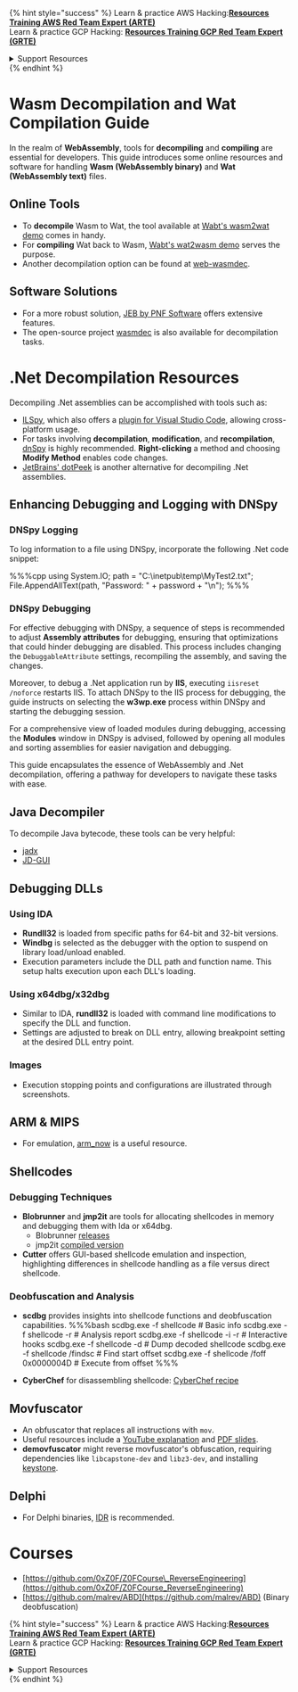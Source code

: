 

{% hint style="success" %}
Learn & practice AWS Hacking:<img src="/.gitbook/assets/arte.png" alt="" data-size="line">[**Resources Training AWS Red Team Expert (ARTE)**](https://training.khulnasoft.com/courses/arte)<img src="/.gitbook/assets/arte.png" alt="" data-size="line">\
Learn & practice GCP Hacking: <img src="/.gitbook/assets/grte.png" alt="" data-size="line">[**Resources Training GCP Red Team Expert (GRTE)**<img src="/.gitbook/assets/grte.png" alt="" data-size="line">](https://training.khulnasoft.com/courses/grte)

<details>

<summary>Support Resources</summary>

* Check the [**subscription plans**](https://patreon.com/khulnasoft)!
* **Join the** 💬 [**Discord group**](https://discord.gg/hRep4RUj7f) or the [**telegram group**](https://t.me/peass) or **follow** us on **Twitter** 🐦 [**@resources\_live**](https://twitter.com/khulnasoft\_live)**.**
* **Share hacking tricks by submitting PRs to the** [**Resources**](https://github.com/khulnasoft/resources) and [**Resources Cloud**](https://github.com/khulnasoft/resources-cloud) github repos.

</details>
{% endhint %}

# Wasm Decompilation and Wat Compilation Guide

In the realm of **WebAssembly**, tools for **decompiling** and **compiling** are essential for developers. This guide introduces some online resources and software for handling **Wasm (WebAssembly binary)** and **Wat (WebAssembly text)** files.

## Online Tools

- To **decompile** Wasm to Wat, the tool available at [Wabt's wasm2wat demo](https://webassembly.github.io/wabt/demo/wasm2wat/index.html) comes in handy. 
- For **compiling** Wat back to Wasm, [Wabt's wat2wasm demo](https://webassembly.github.io/wabt/demo/wat2wasm/) serves the purpose.
- Another decompilation option can be found at [web-wasmdec](https://wwwg.github.io/web-wasmdec/).

## Software Solutions

- For a more robust solution, [JEB by PNF Software](https://www.pnfsoftware.com/jeb/demo) offers extensive features.
- The open-source project [wasmdec](https://github.com/wwwg/wasmdec) is also available for decompilation tasks.

# .Net Decompilation Resources

Decompiling .Net assemblies can be accomplished with tools such as:

- [ILSpy](https://github.com/icsharpcode/ILSpy), which also offers a [plugin for Visual Studio Code](https://github.com/icsharpcode/ilspy-vscode), allowing cross-platform usage.
- For tasks involving **decompilation**, **modification**, and **recompilation**, [dnSpy](https://github.com/0xd4d/dnSpy/releases) is highly recommended. **Right-clicking** a method and choosing **Modify Method** enables code changes.
- [JetBrains' dotPeek](https://www.jetbrains.com/es-es/decompiler/) is another alternative for decompiling .Net assemblies.

## Enhancing Debugging and Logging with DNSpy

### DNSpy Logging
To log information to a file using DNSpy, incorporate the following .Net code snippet:

%%%cpp
using System.IO;
path = "C:\\inetpub\\temp\\MyTest2.txt";
File.AppendAllText(path, "Password: " + password + "\n");
%%%

### DNSpy Debugging
For effective debugging with DNSpy, a sequence of steps is recommended to adjust **Assembly attributes** for debugging, ensuring that optimizations that could hinder debugging are disabled. This process includes changing the `DebuggableAttribute` settings, recompiling the assembly, and saving the changes.

Moreover, to debug a .Net application run by **IIS**, executing `iisreset /noforce` restarts IIS. To attach DNSpy to the IIS process for debugging, the guide instructs on selecting the **w3wp.exe** process within DNSpy and starting the debugging session.

For a comprehensive view of loaded modules during debugging, accessing the **Modules** window in DNSpy is advised, followed by opening all modules and sorting assemblies for easier navigation and debugging.

This guide encapsulates the essence of WebAssembly and .Net decompilation, offering a pathway for developers to navigate these tasks with ease. 

## **Java Decompiler**
To decompile Java bytecode, these tools can be very helpful:
- [jadx](https://github.com/skylot/jadx)
- [JD-GUI](https://github.com/java-decompiler/jd-gui/releases)

## **Debugging DLLs**
### Using IDA
- **Rundll32** is loaded from specific paths for 64-bit and 32-bit versions.
- **Windbg** is selected as the debugger with the option to suspend on library load/unload enabled.
- Execution parameters include the DLL path and function name. This setup halts execution upon each DLL's loading.

### Using x64dbg/x32dbg
- Similar to IDA, **rundll32** is loaded with command line modifications to specify the DLL and function.
- Settings are adjusted to break on DLL entry, allowing breakpoint setting at the desired DLL entry point.

### Images
- Execution stopping points and configurations are illustrated through screenshots.

## **ARM & MIPS**
- For emulation, [arm_now](https://github.com/nongiach/arm_now) is a useful resource.

## **Shellcodes**
### Debugging Techniques
- **Blobrunner** and **jmp2it** are tools for allocating shellcodes in memory and debugging them with Ida or x64dbg.
  - Blobrunner [releases](https://github.com/OALabs/BlobRunner/releases/tag/v0.0.5)
  - jmp2it [compiled version](https://github.com/adamkramer/jmp2it/releases/)
- **Cutter** offers GUI-based shellcode emulation and inspection, highlighting differences in shellcode handling as a file versus direct shellcode.

### Deobfuscation and Analysis
- **scdbg** provides insights into shellcode functions and deobfuscation capabilities.
%%%bash
scdbg.exe -f shellcode # Basic info
scdbg.exe -f shellcode -r # Analysis report
scdbg.exe -f shellcode -i -r # Interactive hooks
scdbg.exe -f shellcode -d # Dump decoded shellcode
scdbg.exe -f shellcode /findsc # Find start offset
scdbg.exe -f shellcode /foff 0x0000004D # Execute from offset
%%%

- **CyberChef** for disassembling shellcode: [CyberChef recipe](https://gchq.github.io/CyberChef/#recipe=To_Hex%28'Space',0%29Disassemble_x86%28'32','Full%20x86%20architecture',16,0,true,true%29)

## **Movfuscator**
- An obfuscator that replaces all instructions with `mov`.
- Useful resources include a [YouTube explanation](https://www.youtube.com/watch?v=2VF_wPkiBJY) and [PDF slides](https://github.com/xoreaxeaxeax/movfuscator/blob/master/slides/domas_2015_the_movfuscator.pdf).
- **demovfuscator** might reverse movfuscator's obfuscation, requiring dependencies like `libcapstone-dev` and `libz3-dev`, and installing [keystone](https://github.com/keystone-engine/keystone/blob/master/docs/COMPILE-NIX.md).

## **Delphi**
- For Delphi binaries, [IDR](https://github.com/crypto2011/IDR) is recommended.


# Courses

* [https://github.com/0xZ0F/Z0FCourse\_ReverseEngineering](https://github.com/0xZ0F/Z0FCourse_ReverseEngineering)
* [https://github.com/malrev/ABD](https://github.com/malrev/ABD) \(Binary deobfuscation\)



{% hint style="success" %}
Learn & practice AWS Hacking:<img src="/.gitbook/assets/arte.png" alt="" data-size="line">[**Resources Training AWS Red Team Expert (ARTE)**](https://training.khulnasoft.com/courses/arte)<img src="/.gitbook/assets/arte.png" alt="" data-size="line">\
Learn & practice GCP Hacking: <img src="/.gitbook/assets/grte.png" alt="" data-size="line">[**Resources Training GCP Red Team Expert (GRTE)**<img src="/.gitbook/assets/grte.png" alt="" data-size="line">](https://training.khulnasoft.com/courses/grte)

<details>

<summary>Support Resources</summary>

* Check the [**subscription plans**](https://patreon.com/khulnasoft)!
* **Join the** 💬 [**Discord group**](https://discord.gg/hRep4RUj7f) or the [**telegram group**](https://t.me/peass) or **follow** us on **Twitter** 🐦 [**@resources\_live**](https://twitter.com/khulnasoft\_live)**.**
* **Share hacking tricks by submitting PRs to the** [**Resources**](https://github.com/khulnasoft/resources) and [**Resources Cloud**](https://github.com/khulnasoft/resources-cloud) github repos.

</details>
{% endhint %}



